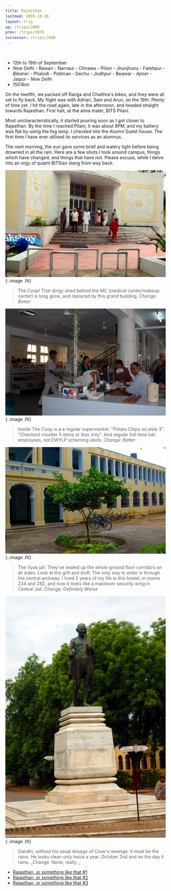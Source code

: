 ```yaml
---
title: Rajasthan
lastmod: 2005-10-10
layout: trip
up: /trips/2008
prev: /trips/2078
successor: /trips/2080
---
```


&nbsp;

- 12th to 19th of September
- _New Delhi_ - Rewari - Narnaul - Chirawa -               _Pilani_ - Jhunjhunu - Fatehpur - _Bikaner_ -               Phalodi - Pokhran - Dechu - _Jodhpur_ - Beawar - Ajmer -               Jaipur - _New Delhi_
- 1503km


On the twelfth, we packed off Ranga and Chaithra's bikes, and             they were all set to fly back. My flight was with Adrian, Sam             and Arun, on the 19th. Plenty of time yet. I hit the road again,             late in the afternoon, and headed straight towards Rajasthan.             First halt, at the alma mater, BITS Pilani.

Most uncharacteristically, it started pouring soon as I got             closer to Rajasthan. By the time I reached Pilani, it was about             8PM, and my battery was flat by using the fog lamp. I checked             into the Alumni Guest house. The first time I have ever utilised             its services as an alumnus.

The next morning, the sun gave some brief and watery light 		  before being drowned in all the rain. Here are a few shots I took 		  around campus, things which have changed, and things that have 		  not. Please excuse, while I delve into an orgy of quaint BITSian 		  slang from way back.

![DSC_0374.JPG](/images/photos/DSC_0374.JPG 'DSC_0374.JPG'){:.image .fit}

>  The Coop! That dingy shed behind the MC (medical 		  center/makeup center) is long gone, and replaced by this grand 		  building.  _Change: Better_ 

![DSC_0391.JPG](/images/photos/DSC_0391.JPG 'DSC_0391.JPG'){:.image .fit}

>  Inside The Coop is a a regular supermarket. 		  &quot;Potato Chips on aisle 3&quot;. &quot;Checkout counter 5 items or less only&quot;. 		  And regular full-time loki employees, not EWYLP scheming idiots. 		  _Change: Better_ 

![DSC_0375.JPG](/images/photos/DSC_0375.JPG 'DSC_0375.JPG'){:.image .fit}

>  The Vyas jail. They've sealed up the whole ground 		  floor corridors on all sides. Look at the grill and stuff. The only 		  way to enter is through the central archway. I lived 2 years of my 		  life in this hostel, in rooms 234 and 282, and now it looks like a 		  maximum security wing in Central Jail. _Change: Definitely 			  Worse_

![DSC_0376.JPG](/images/photos/DSC_0376.JPG 'DSC_0376.JPG'){:.image .fit}

>  Gandhi, without his usual dosage of Crow's 		  revenge. It must be the rains. He looks clean only twice a year. 		  October 2nd and on the day it rains. _Change: None, really 		  _


* [Rajasthan, or something like that #1](/trips/2080/)
* [Rajasthan, or something like that #2](/trips/2081/)
* [Rajasthan, or something like that #3](/trips/2082/)
